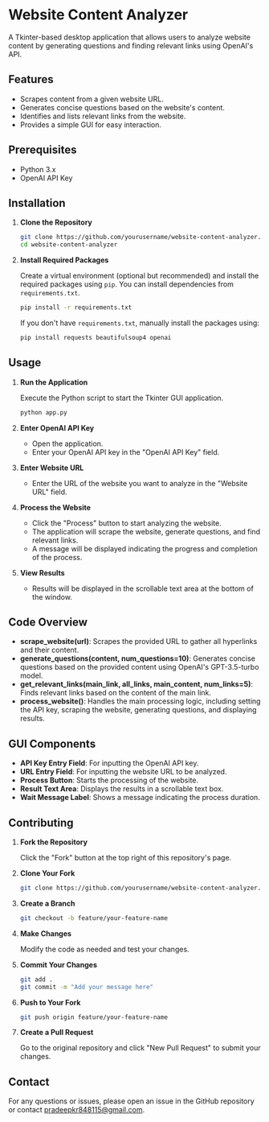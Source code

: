 # Website Content Analyzer

A Tkinter-based desktop application that allows users to analyze website content by generating questions and finding relevant links using OpenAI's API.

## Features

- Scrapes content from a given website URL.
- Generates concise questions based on the website's content.
- Identifies and lists relevant links from the website.
- Provides a simple GUI for easy interaction.

## Prerequisites

- Python 3.x
- OpenAI API Key

## Installation

1. **Clone the Repository**

   ```bash
   git clone https://github.com/yourusername/website-content-analyzer.git
   cd website-content-analyzer
   ```

2. **Install Required Packages**

   Create a virtual environment (optional but recommended) and install the required packages using `pip`. You can install dependencies from `requirements.txt`.

   ```bash
   pip install -r requirements.txt
   ```

   If you don't have `requirements.txt`, manually install the packages using:

   ```bash
   pip install requests beautifulsoup4 openai
   ```

## Usage

1. **Run the Application**

   Execute the Python script to start the Tkinter GUI application.

   ```bash
   python app.py
   ```

2. **Enter OpenAI API Key**

   - Open the application.
   - Enter your OpenAI API key in the "OpenAI API Key" field.

3. **Enter Website URL**

   - Enter the URL of the website you want to analyze in the "Website URL" field.

4. **Process the Website**

   - Click the "Process" button to start analyzing the website. 
   - The application will scrape the website, generate questions, and find relevant links. 
   - A message will be displayed indicating the progress and completion of the process.

5. **View Results**

   - Results will be displayed in the scrollable text area at the bottom of the window.

## Code Overview

- **scrape_website(url)**: Scrapes the provided URL to gather all hyperlinks and their content.
- **generate_questions(content, num_questions=10)**: Generates concise questions based on the provided content using OpenAI's GPT-3.5-turbo model.
- **get_relevant_links(main_link, all_links, main_content, num_links=5)**: Finds relevant links based on the content of the main link.
- **process_website()**: Handles the main processing logic, including setting the API key, scraping the website, generating questions, and displaying results.

## GUI Components

- **API Key Entry Field**: For inputting the OpenAI API key.
- **URL Entry Field**: For inputting the website URL to be analyzed.
- **Process Button**: Starts the processing of the website.
- **Result Text Area**: Displays the results in a scrollable text box.
- **Wait Message Label**: Shows a message indicating the process duration.

## Contributing

1. **Fork the Repository**

   Click the "Fork" button at the top right of this repository's page.

2. **Clone Your Fork**

   ```bash
   git clone https://github.com/yourusername/website-content-analyzer.git
   ```

3. **Create a Branch**

   ```bash
   git checkout -b feature/your-feature-name
   ```

4. **Make Changes**

   Modify the code as needed and test your changes.

5. **Commit Your Changes**

   ```bash
   git add .
   git commit -m "Add your message here"
   ```

6. **Push to Your Fork**

   ```bash
   git push origin feature/your-feature-name
   ```

7. **Create a Pull Request**

   Go to the original repository and click "New Pull Request" to submit your changes.


## Contact

For any questions or issues, please open an issue in the GitHub repository or contact pradeepkr848115@gmail.com.
